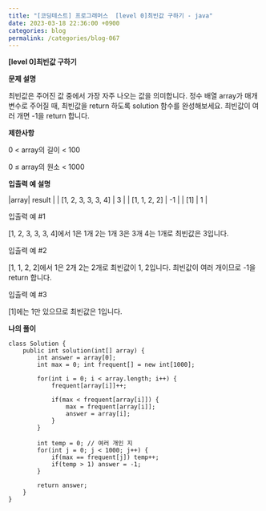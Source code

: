 ```yaml
---
title: "[코딩테스트] 프로그래머스  [level 0]최빈값 구하기 - java"
date: 2023-03-18 22:36:00 +0900
categories: blog
permalink: /categories/blog-067
---
```



**[level 0]최빈값 구하기**



**문제 설명**

최빈값은 주어진 값 중에서 가장 자주 나오는 값을 의미합니다. 정수 배열 array가 매개변수로 주어질 때, 최빈값을 return 하도록 solution 함수를 완성해보세요. 최빈값이 여러 개면 -1을 return 합니다.



**제한사항**

0 < array의 길이 < 100

0 ≤ array의 원소 < 1000


**입출력 예 설명**

|array| result |
| [1, 2, 3, 3, 3, 4] | 3 |
| [1, 1, 2, 2] | -1 |
| [1] | 1 |



입출력 예 #1

[1, 2, 3, 3, 3, 4]에서 1은 1개 2는 1개 3은 3개 4는 1개로 최빈값은 3입니다.

입출력 예 #2

[1, 1, 2, 2]에서 1은 2개 2는 2개로 최빈값이 1, 2입니다. 최빈값이 여러 개이므로 -1을 return 합니다.

입출력 예 #3

[1]에는 1만 있으므로 최빈값은 1입니다.

**나의 풀이**

```
class Solution {
    public int solution(int[] array) {
        int answer = array[0];
        int max = 0; int frequent[] = new int[1000];
        
        for(int i = 0; i < array.length; i++) {
            frequent[array[i]]++;
            
            if(max < frequent[array[i]]) {
                max = frequent[array[i]];
                answer = array[i];
            }
        }
        
        int temp = 0; // 여러 개인 지
        for(int j = 0; j < 1000; j++) {
            if(max == frequent[j]) temp++;
            if(temp > 1) answer = -1;
        }
        
        return answer;
    }
}
```


